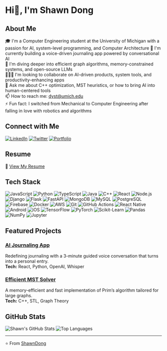 # Hi👋, I'm Shawn Dong

## About Me
🎓 I'm a Computer Engineering student at the University of Michigan with a passion for AI, system-level programming, and Computer Architecture
🔭 I'm currently building a voice-driven journaling app powered by conversational AI  
🌱 I'm diving deeper into efficient graph algorithms, memory-constrained systems, and open-source LLMs  
🧑‍🤝‍🧑 I'm looking to collaborate on AI-driven products, system tools, and productivity-enhancing apps  
💬 Ask me about C++ optimization, MST heuristics, or how to bring AI into human-centered tools  
📫 How to reach me: dyst@umich.edu  
⚡ Fun fact: I switched from Mechanical to Computer Engineering after falling in love with robotics and algorithms

## Connect with Me
[![LinkedIn](https://img.shields.io/badge/LinkedIn-0077B5?style=for-the-badge&logo=linkedin&logoColor=white)]( www.linkedin.com/in/dyst)
[![Twitter](https://img.shields.io/badge/Twitter-1DA1F2?style=for-the-badge&logo=twitter&logoColor=white)](https://twitter.com/yourusername)
[![Portfolio](https://img.shields.io/badge/Portfolio-000000?style=for-the-badge&logo=About.me&logoColor=white)](https://yourportfolio.com)

## Resume
📄 [View My Resume](https://yourdomain.com/resume.pdf)

## Tech Stack

![JavaScript](https://img.shields.io/badge/JavaScript-F7DF1E?style=for-the-badge&logo=javascript&logoColor=black)
![Python](https://img.shields.io/badge/Python-3776AB?style=for-the-badge&logo=python&logoColor=white)
![TypeScript](https://img.shields.io/badge/TypeScript-007ACC?style=for-the-badge&logo=typescript&logoColor=white)
![Java](https://img.shields.io/badge/Java-ED8B00?style=for-the-badge&logo=openjdk&logoColor=white)
![C++](https://img.shields.io/badge/C++-00599C?style=for-the-badge&logo=cplusplus&logoColor=white)
![React](https://img.shields.io/badge/React-20232A?style=for-the-badge&logo=react&logoColor=61DAFB)
![Node.js](https://img.shields.io/badge/Node.js-43853D?style=for-the-badge&logo=node.js&logoColor=white)
![Django](https://img.shields.io/badge/Django-092E20?style=for-the-badge&logo=django&logoColor=white)
![Flask](https://img.shields.io/badge/Flask-000000?style=for-the-badge&logo=flask&logoColor=white)
![FastAPI](https://img.shields.io/badge/FastAPI-009688?style=for-the-badge&logo=fastapi&logoColor=white)
![MongoDB](https://img.shields.io/badge/MongoDB-4EA94B?style=for-the-badge&logo=mongodb&logoColor=white)
![MySQL](https://img.shields.io/badge/MySQL-00000F?style=for-the-badge&logo=mysql&logoColor=white)
![PostgreSQL](https://img.shields.io/badge/PostgreSQL-316192?style=for-the-badge&logo=postgresql&logoColor=white)
![Firebase](https://img.shields.io/badge/Firebase-FFCA28?style=for-the-badge&logo=firebase&logoColor=black)
![Docker](https://img.shields.io/badge/Docker-2496ED?style=for-the-badge&logo=docker&logoColor=white)
![AWS](https://img.shields.io/badge/AWS-232F3E?style=for-the-badge&logo=amazon-aws&logoColor=white)
![Git](https://img.shields.io/badge/Git-F05032?style=for-the-badge&logo=git&logoColor=white)
![GitHub Actions](https://img.shields.io/badge/GitHub_Actions-2088FF?style=for-the-badge&logo=github-actions&logoColor=white)
![React Native](https://img.shields.io/badge/React_Native-20232A?style=for-the-badge&logo=react&logoColor=61DAFB)
![Android](https://img.shields.io/badge/Android-3DDC84?style=for-the-badge&logo=android&logoColor=white)
![iOS](https://img.shields.io/badge/iOS-000000?style=for-the-badge&logo=ios&logoColor=white)
![TensorFlow](https://img.shields.io/badge/TensorFlow-FF6F00?style=for-the-badge&logo=tensorflow&logoColor=white)
![PyTorch](https://img.shields.io/badge/PyTorch-EE4C2C?style=for-the-badge&logo=pytorch&logoColor=white)
![Scikit-Learn](https://img.shields.io/badge/Scikit_Learn-F7931E?style=for-the-badge&logo=scikit-learn&logoColor=white)
![Pandas](https://img.shields.io/badge/Pandas-150458?style=for-the-badge&logo=pandas&logoColor=white)
![NumPy](https://img.shields.io/badge/NumPy-013243?style=for-the-badge&logo=numpy&logoColor=white)
![Jupyter](https://img.shields.io/badge/Jupyter-F37626?style=for-the-badge&logo=jupyter&logoColor=white)

## Featured Projects
### [AI Journaling App](https://github.com/yourusername/voice-journal-ai)
Redefining journaling with a 3-minute guided voice conversation that turns into a personal entry.  
**Tech:** React, Python, OpenAI, Whisper

### [Efficient MST Solver](https://github.com/yourusername/mst-optimizer)
A memory-efficient and fast implementation of Prim’s algorithm tailored for large graphs.  
**Tech:** C++, STL, Graph Theory

## GitHub Stats
![Shawn's GitHub Stats](https://github-readme-stats.vercel.app/api?username=yourusername&show_icons=true&theme=tokyonight)
![Top Languages](https://github-readme-stats.vercel.app/api/top-langs/?username=yourusername&layout=compact&theme=tokyonight)

---

⭐️ From [ShawnDong](https://github.com/Shawn-Dong)
